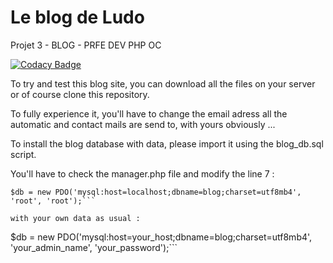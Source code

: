 # Le blog de Ludo
 Projet 3 - BLOG - PRFE DEV PHP OC

[![Codacy Badge](https://app.codacy.com/project/badge/Grade/c3958ea5270544fdbd48aaf0b9ca5eff)](https://www.codacy.com/gh/ludodrapo/Blog/dashboard?utm_source=github.com&amp;utm_medium=referral&amp;utm_content=ludodrapo/Blog&amp;utm_campaign=Badge_Grade)

To try and test this blog site, you can download all the files on your server or of course clone this repository.

To fully experience it, you'll have to change the email adress all the automatic and contact mails are send to, with yours obviously ...

To install the blog database with data, please import it using the blog_db.sql script.

You'll have to check the manager.php file and modify the line 7 :
```
$db = new PDO('mysql:host=localhost;dbname=blog;charset=utf8mb4', 'root', 'root');```

with your own data as usual :
```
$db = new PDO('mysql:host=your_host;dbname=blog;charset=utf8mb4', 'your_admin_name', 'your_password');```
